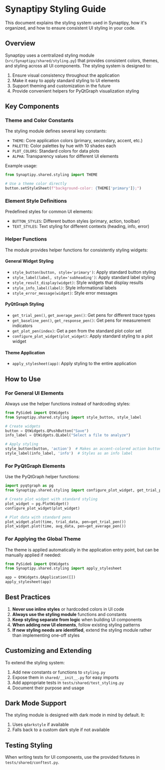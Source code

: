 # Synaptipy Styling Guide

This document explains the styling system used in Synaptipy, how it's organized, and how to ensure consistent UI styling in your code.

## Overview

Synaptipy uses a centralized styling module (`src/Synaptipy/shared/styling.py`) that provides consistent colors, themes, and styling across all UI components. The styling system is designed to:

1. Ensure visual consistency throughout the application
2. Make it easy to apply standard styling to UI elements
3. Support theming and customization in the future
4. Provide convenient helpers for PyQtGraph visualization styling

## Key Components

### Theme and Color Constants

The styling module defines several key constants:

- `THEME`: Core application colors (primary, secondary, accent, etc.)
- `PALETTE`: Color palettes by hue with 10 shades each
- `PLOT_COLORS`: Standard colors for data plots
- `ALPHA`: Transparency values for different UI elements

Example usage:
```python
from Synaptipy.shared.styling import THEME

# Use a theme color directly
button.setStyleSheet(f"background-color: {THEME['primary']};")
```

### Element Style Definitions

Predefined styles for common UI elements:

- `BUTTON_STYLES`: Different button styles (primary, action, toolbar)
- `TEXT_STYLES`: Text styling for different contexts (heading, info, error)

### Helper Functions

The module provides helper functions for consistently styling widgets:

#### General Widget Styling

- `style_button(button, style='primary')`: Apply standard button styling
- `style_label(label, style='subheading')`: Apply standard label styling
- `style_result_display(widget)`: Style widgets that display results
- `style_info_label(label)`: Style informational labels
- `style_error_message(widget)`: Style error messages

#### PyQtGraph Styling

- `get_trial_pen()`, `get_average_pen()`: Get pens for different trace types
- `get_baseline_pen()`, `get_response_pen()`: Get pens for measurement indicators
- `get_plot_pen(index)`: Get a pen from the standard plot color set
- `configure_plot_widget(plot_widget)`: Apply standard styling to a plot widget

#### Theme Application

- `apply_stylesheet(app)`: Apply styling to the entire application

## How to Use

### For General UI Elements

Always use the helper functions instead of hardcoding styles:

```python
from PySide6 import QtWidgets
from Synaptipy.shared.styling import style_button, style_label

# Create widgets
button = QtWidgets.QPushButton("Save")
info_label = QtWidgets.QLabel("Select a file to analyze")

# Apply styling
style_button(button, 'action')  # Makes an accent-colored action button
style_label(info_label, 'info')  # Styles as an info label
```

### For PyQtGraph Elements

Use the PyQtGraph helper functions:

```python
import pyqtgraph as pg
from Synaptipy.shared.styling import configure_plot_widget, get_trial_pen, get_average_pen

# Create plot widget with standard styling
plot_widget = pg.PlotWidget()
configure_plot_widget(plot_widget)

# Plot data with standard pens
plot_widget.plot(time, trial_data, pen=get_trial_pen())
plot_widget.plot(time, avg_data, pen=get_average_pen())
```

### For Applying the Global Theme

The theme is applied automatically in the application entry point, but can be manually applied if needed:

```python
from PySide6 import QtWidgets
from Synaptipy.shared.styling import apply_stylesheet

app = QtWidgets.QApplication([])
apply_stylesheet(app)
```

## Best Practices

1. **Never use inline styles** or hardcoded colors in UI code
2. **Always use the styling module** functions and constants
3. **Keep styling separate from logic** when building UI components
4. **When adding new UI elements**, follow existing styling patterns
5. **If new styling needs are identified**, extend the styling module rather than implementing one-off styles

## Customizing and Extending

To extend the styling system:

1. Add new constants or functions to `styling.py`
2. Expose them in `shared/__init__.py` for easy imports
3. Add appropriate tests in `tests/shared/test_styling.py`
4. Document their purpose and usage

## Dark Mode Support

The styling module is designed with dark mode in mind by default. It:

1. Uses `qdarkstyle` if available
2. Falls back to a custom dark style if not available

## Testing Styling

When writing tests for UI components, use the provided fixtures in `tests/shared/conftest.py`. 